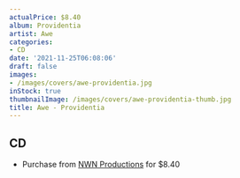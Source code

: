 ```yaml
---
actualPrice: $8.40
album: Providentia
artist: Awe
categories:
- CD
date: '2021-11-25T06:08:06'
draft: false
images:
- /images/covers/awe-providentia.jpg
inStock: true
thumbnailImage: /images/covers/awe-providentia-thumb.jpg
title: Awe - Providentia
---
```


## CD
* Purchase from [NWN Productions](http://shop.nwnprod.com/index.php?route=product/product&path=93&product_id=16945&sort=pd.name&order=ASC) for $8.40

